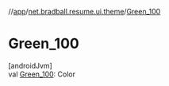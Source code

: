 //[app](../../index.md)/[net.bradball.resume.ui.theme](index.md)/[Green_100](-green_100.md)

# Green_100

[androidJvm]\
val [Green_100](-green_100.md): Color
